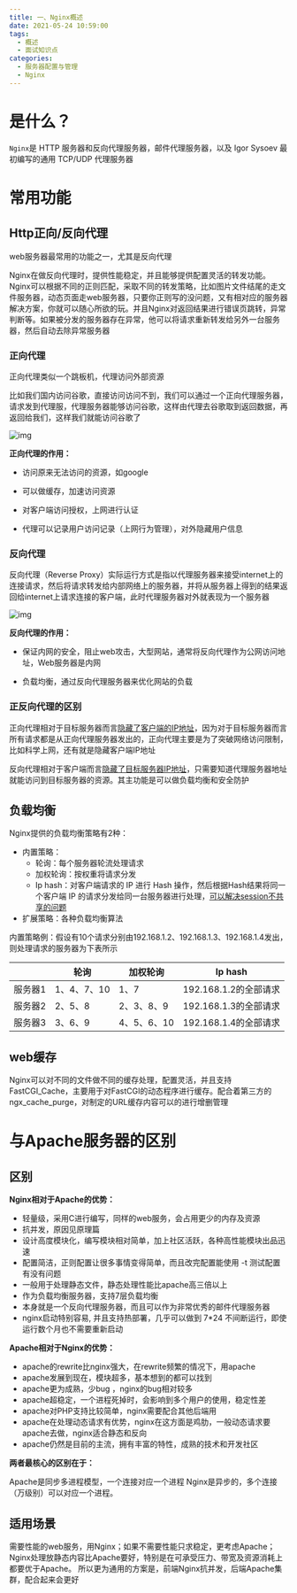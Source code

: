 ```yaml
---
title: 一、Nginx概述
date: 2021-05-24 10:59:00
tags:
  - 概述
  - 面试知识点
categories:  
  - 服务器配置与管理
  - Nginx
---
```


# 是什么？

`Nginx`是 HTTP 服务器和反向代理服务器，邮件代理服务器，以及 Igor Sysoev 最初编写的通用 TCP/UDP 代理服务器

# 常用功能

## Http正向/反向代理

web服务器最常用的功能之一，尤其是反向代理

Nginx在做反向代理时，提供性能稳定，并且能够提供配置灵活的转发功能。Nginx可以根据不同的正则匹配，采取不同的转发策略，比如图片文件结尾的走文件服务器，动态页面走web服务器，只要你正则写的没问题，又有相对应的服务器解决方案，你就可以随心所欲的玩。并且Nginx对返回结果进行错误页跳转，异常判断等。如果被分发的服务器存在异常，他可以将请求重新转发给另外一台服务器，然后自动去除异常服务器

### 正向代理

正向代理类似一个跳板机，代理访问外部资源

比如我们国内访问谷歌，直接访问访问不到，我们可以通过一个正向代理服务器，请求发到代理服，代理服务器能够访问谷歌，这样由代理去谷歌取到返回数据，再返回给我们，这样我们就能访问谷歌了

![img](一、Nginx概述/正向代理.jpg)

**正向代理的作用：**

- 访问原来无法访问的资源，如google

- 可以做缓存，加速访问资源

- 对客户端访问授权，上网进行认证

- 代理可以记录用户访问记录（上网行为管理），对外隐藏用户信息


###  反向代理

反向代理（Reverse Proxy）实际运行方式是指以代理服务器来接受internet上的连接请求，然后将请求转发给内部网络上的服务器，并将从服务器上得到的结果返回给internet上请求连接的客户端，此时代理服务器对外就表现为一个服务器

![img](一、Nginx概述/反向代理.jpg)

 **反向代理的作用：**

- 保证内网的安全，阻止web攻击，大型网站，通常将反向代理作为公网访问地址，Web服务器是内网

- 负载均衡，通过反向代理服务器来优化网站的负载


### 正反向代理的区别

正向代理相对于目标服务器而言<u>隐藏了客户端的IP地址</u>，因为对于目标服务器而言所有请求都是从正向代理服务器发出的，正向代理主要是为了突破网络访问限制，比如科学上网，还有就是隐藏客户端IP地址

反向代理相对于客户端而言<u>隐藏了目标服务器IP地址</u>，只需要知道代理服务器地址就能访问到目标服务器的资源。其主功能是可以做负载均衡和安全防护


## 负载均衡

Nginx提供的负载均衡策略有2种：

- 内置策略：
  - 轮询：每个服务器轮流处理请求
  - 加权轮询：按权重将请求分发
  - Ip hash：对客户端请求的 IP 进行 Hash 操作，然后根据Hash结果将同一个客户端 IP 的请求分发给同一台服务器进行处理，<u>可以解决session不共享的问题</u>
- 扩展策略：各种负载均衡算法

内置策略例：假设有10个请求分别由192.168.1.2、192.168.1.3、192.168.1.4发出，则处理请求的服务器为下表所示

|         | 轮询        | 加权轮询    | Ip hash               |
| ------- | ----------- | ----------- | --------------------- |
| 服务器1 | 1、4、7、10 | 1、7        | 192.168.1.2的全部请求 |
| 服务器2 | 2、5、8     | 2、3、8、9  | 192.168.1.3的全部请求 |
| 服务器3 | 3、6、9     | 4、5、6、10 | 192.168.1.4的全部请求 |


## web缓存

Nginx可以对不同的文件做不同的缓存处理，配置灵活，并且支持FastCGI_Cache，主要用于对FastCGI的动态程序进行缓存。配合着第三方的ngx_cache_purge，对制定的URL缓存内容可以的进行增删管理

# 与Apache服务器的区别

## 区别

**Nginx相对于Apache的优势：**

- 轻量级，采用C进行编写，同样的web服务，会占用更少的内存及资源
- 抗并发，原因见原理篇
- 设计高度模块化，编写模块相对简单，加上社区活跃，各种高性能模块出品迅速
- 配置简洁，正则配置让很多事情变得简单，而且改完配置能使用 -t 测试配置有没有问题
- 一般用于处理静态文件，静态处理性能比apache高三倍以上
- 作为负载均衡服务器，支持7层负载均衡
- 本身就是一个反向代理服务器，而且可以作为非常优秀的邮件代理服务器
- nginx启动特别容易, 并且支持热部署，几乎可以做到 7*24 不间断运行，即使运行数个月也不需要重新启动

**Apache相对于Nginx的优势：**

- apache的rewrite比nginx强大，在rewrite频繁的情况下，用apache
- apache发展到现在，模块超多，基本想到的都可以找到
- apache更为成熟，少bug ，nginx的bug相对较多
- apache超稳定，一个进程死掉时，会影响到多个用户的使用，稳定性差
- apache对PHP支持比较简单，nginx需要配合其他后端用
- apache在处理动态请求有优势，nginx在这方面是鸡肋，一般动态请求要apache去做，nginx适合静态和反向
- apache仍然是目前的主流，拥有丰富的特性，成熟的技术和开发社区

**两者最核心的区别在于：**

Apache是同步多进程模型，一个连接对应一个进程
Nginx是异步的，多个连接（万级别）可以对应一个进程。


## 适用场景

需要性能的web服务，用Nginx；如果不需要性能只求稳定，更考虑Apache；
Nginx处理放静态内容比Apache要好，特别是在可承受压力、带宽及资源消耗上都要优于Apache。
所以更为通用的方案是，前端Nginx抗并发，后端Apache集群，配合起来会更好
